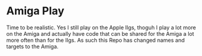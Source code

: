 # Amiga Play


Time to be realistic.  Yes I still play on the Apple IIgs, thoguh I play a lot more on the Amiga and actually have code that can be shared for the Amiga a lot more often than for the IIgs.  As such this Repo has changed names and targets to the Amiga.
